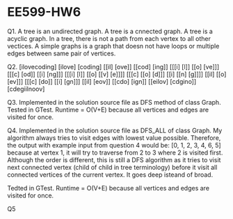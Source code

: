 # EE599-HW6

Q1. 
A tree is an undirected graph.
A tree is a cnnected graph.
A tree is a acyclic graph.
In a tree, there is not a path from each vertex to all other vectices.
A simple graphs is a graph that doesn not have loops or multiple edges between same pair of vertices.


Q2.
[ilovecoding]
[ilove] [coding]
[[il] [ove]] [[cod] [ing]]
[[[i] [l]] [[o] [ve]]] [[[c] [od]] [[i] [ng]]]
[[[i] [l]] [[o] [[v] [e]]]] [[[c] [[o] [d]]] [[i] [[n] [g]]]]
[[il] [[o] [ev]]] [[[c] [do]] [[i] [gn]]]
[[il] [eov]] [[cdo] [ign]]
[[eilov] [cdgino]]
[cdegiilnoov]

Q3.
Implemented in the solution source file as DFS method of class Graph.
Tested in GTest.
Runtime = O(V+E) because all vertices and edges are visited for once.

Q4.
Implemented in the solution source file as DFS_ALL of class Graph.
My algorithm always tries to visit edges with lowest value possible. Therefore, the output with example input from question 4 would be:
[0, 1, 2, 3, 4, 6, 5]
because at vertex 1, it will try to traverse from 2 to 3 where 2 is visited first. Although the order is different, this is still a DFS algorithm as it tries to visit next connected vertex (child of child in tree terminology) before it visit all connected vertices of the current vertex. It goes deep isteand of broad.

Tedted in GTest.
Runtime = O(V+E) because all vertices and edges are visited for once.

Q5